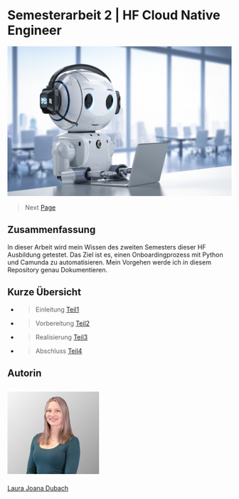 # Semesterarbeit 2 | HF Cloud Native Engineer

![Titelbild](Pictures/Titelbild.jpg)

> Next [Page](https://github.com/lauradubach/Semesterarbeit1/blob/main/Sites/Teil%201%20Einleitung.md)

## Zusammenfassung

In dieser Arbeit wird mein Wissen des zweiten Semesters dieser HF Ausbildung getestet. Das Ziel ist es, einen Onboardingprozess mit Python und Camunda zu automatisieren. Mein Vorgehen werde ich in diesem Repository genau Dokumentieren. 

## Kurze Übersicht

- > Einleitung [Teil1](https://github.com/lauradubach/Semesterarbeit1/blob/main/Sites/Teil%201%20Einleitung.md)
- > Vorbereitung [Teil2](https://github.com/lauradubach/Semesterarbeit1/blob/main/Sites/Teil%202%20Vorbereitung.md)
- > Realisierung [Teil3](https://github.com/lauradubach/Semesterarbeit1/blob/main/Sites/Teil%203%20Realisieren.md)
- > Abschluss [Teil4](https://github.com/lauradubach/Semesterarbeit1/blob/main/Sites/Teil%204%20Abschluss.md)

## Autorin

![Autorin](Pictures/Autorin.jpg)
---
[Laura Joana Dubach](https://github.com/lauradubach)


